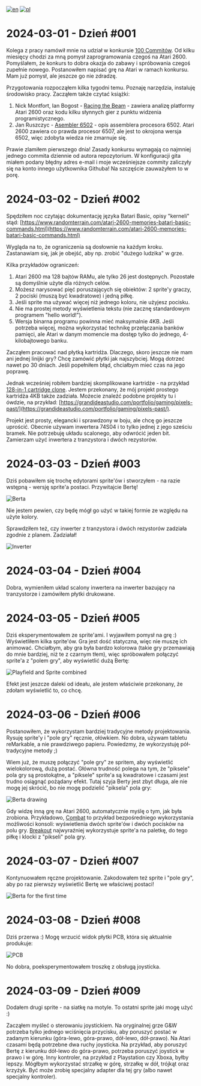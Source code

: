 [![en](https://img.shields.io/badge/lang-en-red.svg)](./DIARY.md)
[![pl](https://img.shields.io/badge/lang-pl-green.svg)](./DIARY.pl.md)

# 2024-03-01 - Dzień #001

Kolega z pracy namówił mnie na udział w konkursie [100 Commitów](https://100commitow.pl/). Od kilku miesięcy chodzi za mną pomysł zaprogramowania czegoś na Atari 2600. Pomyślałem, że konkurs to dobra okazja do zabawy i spróbowania czegoś zupełnie nowego. Postanowiłem napisać grę na Atari w ramach konkursu. Mam już pomysł, ale jeszcze go nie zdradzę.

Przygotowania rozpocząłem kilka tygodni temu. Poznaję narzędzia, instaluję środowisko pracy. Zacząłem także czytać książki:

1. Nick Montfort, Ian Bogost - [Racing the Beam](https://mitpress.mit.edu/9780262539760/racing-the-beam/) - zawiera analizę platformy Atari 2600 oraz kodu kilku słynnych gier z punktu widzenia programistycznego.
2. Jan Ruszczyc - [Asembler 6502](https://retronics.eu/?a=item&id=20&l=pl) - opis assemblera procesora 6502. Atari 2600 zawiera co prawda procesor 6507, ale jest to okrojona wersja 6502, więc zdobyta wiedza nie zmarnuje się.

Prawie zlamiłem pierwszego dnia! Zasady konkursu wymagają co najmniej jednego commita dziennie od autora repozytorium. W konfiguracji gita miałem podany błędny adres e-mail i moje wcześniejsze commity zaliczyły się na konto innego użytkownika Githuba! Na szczęście zauważyłem to w porę.

# 2024-03-02 - Dzień #002

Spędziłem noc czytając dokumentację języka Batari Basic, opisy "kerneli" stąd: [https://www.randomterrain.com/atari-2600-memories-batari-basic-commands.html](https://www.randomterrain.com/atari-2600-memories-batari-basic-commands.html)

Wygląda na to, że ograniczenia są dosłownie na każdym kroku. Zastanawiam się, jak je obejść, aby np. zrobić "dużego ludzika" w grze.

Kilka przykładów ograniczeń:

1. Atari 2600 ma 128 bajtów RAMu, ale tylko 26 jest dostępnych. Pozostałe są domyślnie użyte dla różnych celów.
2. Możesz narysować pięć poruszających się obiektów: 2 sprite'y graczy, 2 pociski (muszą być kwadratowe) i jedną piłkę.
3. Jeśli sprite ma używać więcej niż jednego koloru, nie użyjesz pocisku.
4. Nie ma prostej metody wyświetlenia tekstu (nie zacznę standardowym programem "hello world!").
5. Wersja binarna programu powinna mieć maksymalnie 4KB. Jeśli potrzeba więcej, można wykorzystać technikę przełączania banków pamięci, ale Atari w danym momencie ma dostęp tylko do jednego, 4-kilobajtowego banku.

Zacząłem pracować nad płytką kartridża. Dlaczego, skoro jeszcze nie mam ani jednej linijki gry? Chcę zamówić płytki jak najszybciej. Mogą dotrzeć nawet po 30 dniach. Jeśli popełniłem błąd, chciałbym mieć czas na jego poprawę.

Jednak wcześniej robiłem bardziej skomplikowane kartridże - na przykład [128-in-1 cartridge clone](https://youtu.be/PjKU597y_PI). Jestem przekonany, że mój projekt prostego kartridża 4KB także zadziała. Możecie znaleźć podobne projekty tu i ówdzie, na przykład: [https://grandideastudio.com/portfolio/gaming/pixels-past/](https://grandideastudio.com/portfolio/gaming/pixels-past/).

Projekt jest prosty, elegancki i sprawdzony w boju, ale chcę go jeszcze uprościć. Obecnie używam inwertera 74S04 i to tylko jednej z jego sześciu bramek. Nie potrzebuję układu scalonego, aby odwrócić jeden bit. Zamierzam użyć inwertera z tranzystora i dwóch rezystorów.

# 2024-03-03 - Dzień #003

Dziś pobawiłem się trochę edytorami sprite'ów i stworzyłem - na razie wstępną - wersję sprite'a postaci. Przywitajcie Bertę!

![Berta](./static/berta.png)

Nie jestem pewien, czy będę mógł go użyć w takiej formie ze względu na użyte kolory.

Sprawdziłem też, czy inwerter z tranzystora i dwóch rezystorów zadziała zgodnie z planem. Zadziałał!

![Inverter](./static/inverter.jpeg)

# 2024-03-04 - Dzień #004

Dobra, wymieniłem układ scalony inwertera na inwerter bazujący na tranzystorze i zamówiłem płytki drukowane.

# 2024-03-05 - Dzień #005

Dziś eksperymentowałem ze sprite'ami. I wyjawiłem pomysł na grę :)
Wyświetliłem kilka sprite'ów. Gra jest dość statyczna, więc nie muszę ich animować. Chciałbym, aby gra była bardzo kolorowa (takie gry przemawiają do mnie bardziej, niż te z czarnym tłem), więc spróbowałem połączyć sprite'a z "polem gry", aby wyświetlić dużą Bertę:

![Playfield and Sprite combined](./static/pf_sprite_combined.png)

Efekt jest jeszcze daleki od ideału, ale jestem właściwie przekonany, że zdołam wyświetlić to, co chcę.

# 2024-03-06 - Dzień #006

Postanowiłem, że wykorzystam bardziej tradycyjne metody projektowania. Rysuję sprite'y i "pole gry" ręcznie, ołówkiem. No dobra, używam tabletu reMarkable, a nie prawdziwego papieru. Powiedzmy, że wykorzystuję pół-tradycyjne metody ;)

Wiem już, że muszę połączyć "pole gry" ze spritem, aby wyświetlić wielokolorową, dużą postać. Główna trudność polega na tym, że "piksele" pola gry są prostokątne, a "piksele" sprite'a są kwadratowe i czasami jest trudno osiągnąć pożądany efekt. Tutaj szyja Berty jest zbyt długa, ale nie mogę jej skrócić, bo nie mogę podzielić "piksela" pola gry:

![Berta drawing](./static/berta_drawing.png)

Gdy widzę inną grę na Atari 2600, automatycznie myślę o tym, jak była zrobiona. Przykładowo, [Combat](https://youtu.be/3m86ftny1uY) to przykład bezpośredniego wykorzystania możliwości konsoli: wyświetlenia dwóch sprite'ów i dwóch pocisków na polu gry.  [Breakout](https://youtu.be/tT70Tv6D41o) najwyraźniej wykorzystuje sprite'a na paletkę, do tego piłkę i klocki z "pikseli" pola gry.

# 2024-03-07 - Dzień #007

Kontynuowałem ręczne projektowanie. Zakodowałem też sprite i "pole gry", aby po raz pierwszy wyświetlić Bertę we właściwej postaci!

![Berta for the first time](./static//berta_displayed_for_the_first_time.png)

# 2024-03-08 - Dzień #008

Dziś przerwa :)
Mogę wrzucić widok płytki PCB, która się aktualnie produkuje:

![PCB](./static//pcb.png)

No dobra, poeksperymentowałem troszkę z obsługą joysticka.

# 2024-03-09 - Dzień #009

Dodałem drugi sprite - na siatkę na motyle. To ostatni sprite jaki mogę użyć :)

Zacząłem myśleć o sterowaniu joystickiem. Na oryginalnej grze G&W potrzeba tylko jednego wciśnięcia przycisku, aby poruszyć postać w zadanym kierunku (góra-lewo, góra-prawo, dół-lewo, dół-prawo). Na Atari czasami będą potrzebne dwa ruchy joysticka. Na przykład, aby poruszyć Bertę z kierunku dół-lewo do góra-prawo, potrzeba poruszyć joystick w prawo i w górę. Inny kontroler, na przykład z Playstation czy Xboxa, byłby lepszy. Mógłbym wykorzystać strzałkę w górę, strzałkę w dół, trójkąt oraz krzyżyk. Być może zrobię specjalny adapter dla tej gry (albo nawet specjalny kontroler).

